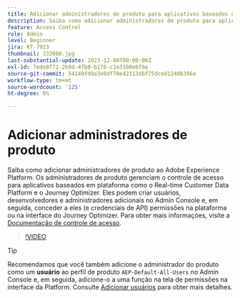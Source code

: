 ```yaml
---
title: Adicionar administradores de produto para aplicativos baseados em Adobe Experience Platform
description: Saiba como adicionar administradores de produto para aplicativos baseados em Adobe Experience Platform e Platform.
feature: Access Control
role: Admin
level: Beginner
jira: KT-7923
thumbnail: 333860.jpg
last-substantial-update: 2023-12-08T00:00:00Z
exl-id: 7ede8f72-2b9d-4fb0-b176-c1e31b0e6f6e
source-git-commit: 54149fd9a3e0df70e42113d6f75dced1248b396e
workflow-type: tm+mt
source-wordcount: '125'
ht-degree: 0%

---
```


# Adicionar administradores de produto

Saiba como adicionar administradores de produto ao Adobe Experience Platform. Os administradores de produto gerenciam o controle de acesso para aplicativos baseados em plataforma como o Real-time Customer Data Platform e o Journey Optimizer. Eles podem criar usuários, desenvolvedores e administradores adicionais no Admin Console e, em seguida, conceder a eles (e credenciais de API) permissões na plataforma ou na interface do Journey Optimizer. Para obter mais informações, visite a [Documentação de controle de acesso](https://experienceleague.adobe.com/docs/experience-platform/access-control/home.html?lang=pt-BR).

>[!VIDEO](https://video.tv.adobe.com/v/333860?learn=on)

>[!TIP]
>
>Recomendamos que você também adicione o administrador do produto como um **usuário** ao perfil de produto `AEP-Default-All-Users` no Admin Console e, em seguida, adicione-o a uma função na tela de permissões na interface da Platform. Consulte [Adicionar usuários](add-users.md) para obter mais detalhes.
